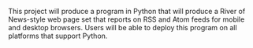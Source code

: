 This project will produce a program in Python that will produce a River of News-style web page set that reports on RSS and Atom feeds for mobile and desktop browsers. Users will be able to deploy this program on all platforms that support Python.